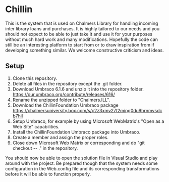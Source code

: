 ﻿# Chillin

This is the system that is used on Chalmers Library for handling incoming inter library loans and purchases. It is highly tailored to our needs and you should not expect to be able to just take it and use it for your purposes without much hard work and many modifications. Hopefully the code can still be an interesting platform to start from or to draw inspiration from if developing something similar. We welcome constructive criticism and ideas.

## Setup
1. Clone this repository.
2. Delete all files in the repository except the .git folder.
3. Download Umbraco 6.1.6 and unzip it into the repository folder. https://our.umbraco.org/contribute/releases/616/
4. Rename the unzipped folder to "Chalmers.ILL".
5. Download the ChillinFoundation Umbraco package https://chalmersuniversity.box.com/s/c2z3xmv27t2mipg0du9hrnmvsdcb7hil
6. Setup Umbraco, for example by using Microsoft WebMatrix's "Open as a Web Site" capabilities.
7. Install the ChillinFoundation Umbraco package into Umbraco.
8. Create a member and assign the proper roles.
9. Close down Microsoft Web Matrix or corresponding and do "git checkout -- ." in the repository.

You should now be able to open the solution file in Visual Studio and play around with the project. Be prepared though that the system needs some configuration in the Web.config file and its corresponding transformations before it will be able to function properly.
